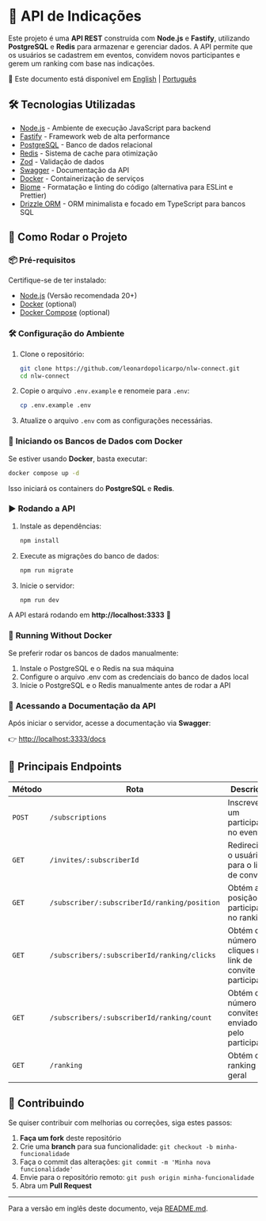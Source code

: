 # 🚀 API de Indicações

Este projeto é uma **API REST** construída com **Node.js** e **Fastify**, utilizando **PostgreSQL** e **Redis** para armazenar e gerenciar dados. A API permite que os usuários se cadastrem em eventos, convidem novos participantes e gerem um ranking com base nas indicações.

📖 Este documento está disponível em [English](README.md) | [Português](README.pt-BR.md)

## 🛠️ Tecnologias Utilizadas

- [Node.js](https://nodejs.org/) - Ambiente de execução JavaScript para backend
- [Fastify](https://www.fastify.io/) - Framework web de alta performance
- [PostgreSQL](https://www.postgresql.org/) - Banco de dados relacional
- [Redis](https://redis.io/) - Sistema de cache para otimização
- [Zod](https://zod.dev/) - Validação de dados
- [Swagger](https://swagger.io/) - Documentação da API
- [Docker](https://www.docker.com/) - Containerização de serviços
- [Biome](https://biomejs.dev/) - Formatação e linting do código (alternativa para ESLint e Prettier)
- [Drizzle ORM](https://orm.drizzle.team/) - ORM minimalista e focado em TypeScript para bancos SQL

## 🚀 Como Rodar o Projeto

### 📦 **Pré-requisitos**

Certifique-se de ter instalado:
- [Node.js](https://nodejs.org/) (Versão recomendada 20+)
- [Docker](https://www.docker.com/get-started) (optional)
- [Docker Compose](https://docs.docker.com/compose/) (optional)

### 🛠️ **Configuração do Ambiente**

1. Clone o repositório:

   ```sh
   git clone https://github.com/leonardopolicarpo/nlw-connect.git
   cd nlw-connect
   ```

2. Copie o arquivo `.env.example` e renomeie para `.env`:

   ```sh
   cp .env.example .env
   ```

3. Atualize o arquivo `.env` com as configurações necessárias.

### 🐳 **Iniciando os Bancos de Dados com Docker**

Se estiver usando **Docker**, basta executar:

```sh
docker compose up -d
```

Isso iniciará os containers do **PostgreSQL** e **Redis**.

### ▶️ **Rodando a API**

1. Instale as dependências:

   ```sh
   npm install
   ```

2. Execute as migrações do banco de dados:

   ```sh
   npm run migrate
   ```

3. Inicie o servidor:

   ```sh
   npm run dev
   ```

A API estará rodando em **http://localhost:3333** 🚀

### 🚀 **Running Without Docker**

Se preferir rodar os bancos de dados manualmente:

1. Instale o PostgreSQL e o Redis na sua máquina
2. Configure o arquivo .env com as credenciais do banco de dados local
3. Inicie o PostgreSQL e o Redis manualmente antes de rodar a API

### 📖 **Acessando a Documentação da API**

Após iniciar o servidor, acesse a documentação via **Swagger**:

👉 [http://localhost:3333/docs](http://localhost:3333/docs)

## 📜 **Principais Endpoints**

| Método | Rota                                         | Descrição                                                   |
|--------|----------------------------------------------|-------------------------------------------------------------|
| `POST` | `/subscriptions`                             | Inscreve um participante no evento                          |
| `GET`  | `/invites/:subscriberId`                     | Redireciona o usuário para o link de convite                |
| `GET`  | `/subscriber/:subscriberId/ranking/position` | Obtém a posição do participante no ranking                  |
| `GET`  | `/subscribers/:subscriberId/ranking/clicks`  | Obtém o número de cliques no link de convite do participante|
| `GET`  | `/subscribers/:subscriberId/ranking/count`   | Obtém o número de convites enviados pelo participante       |
| `GET`  | `/ranking`                                   | Obtém o ranking geral                                       |

## 🤝 **Contribuindo**

Se quiser contribuir com melhorias ou correções, siga estes passos:

1. **Faça um fork** deste repositório
2. Crie uma **branch** para sua funcionalidade: `git checkout -b minha-funcionalidade`
3. Faça o commit das alterações: `git commit -m 'Minha nova funcionalidade'`
4. Envie para o repositório remoto: `git push origin minha-funcionalidade`
5. Abra um **Pull Request**

---

Para a versão em inglês deste documento, veja [README.md](README.md).